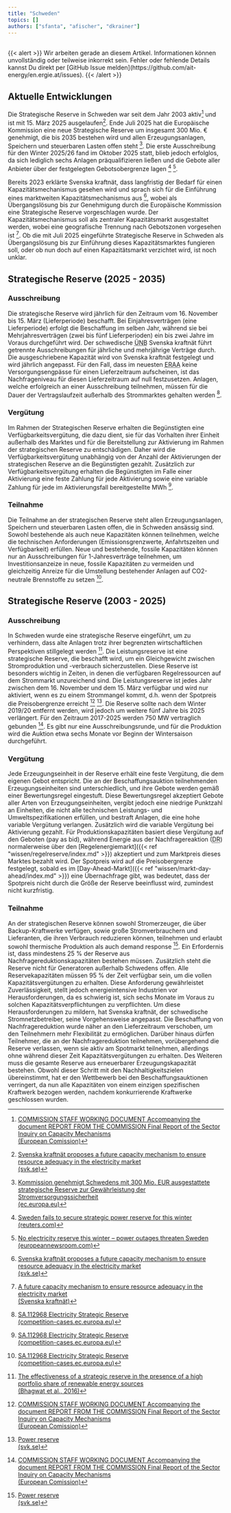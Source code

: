 ```yaml
---
title: "Schweden"
topics: []
authors: ["sfanta", "afischer", "dkrainer"]
---
```


<br>
{{< alert >}}
Wir arbeiten gerade an diesem Artikel. Informationen können unvollständig oder teilweise inkorrekt sein. Fehler oder fehlende Details kannst Du direkt per [GitHub Issue melden](https://github.com/ait-energy/en.ergie.at/issues).
{{< /alert >}}

## Aktuelle Entwicklungen

Die Strategische Reserve in Schweden war seit dem Jahr 2003 aktiv[^3] und ist mit 15.&nbsp;März 2025 ausgelaufen[^Svenska_CM].
Ende Juli 2025 hat die Europäische Kommission eine neue Strategische Reserve um insgesamt 300 Mio.&nbsp;€ genehmigt, die
bis 2035 bestehen wird und allen Erzeugungsanlagen, Speichern und steuerbaren Lasten offen steht [^EC_Pressemitteilung_2025].
Die erste Ausschreibung für den Winter 2025/26 fand im Oktober 2025 statt, blieb jedoch erfolglos, da sich lediglich sechs Anlagen präqualifizieren ließen und die Gebote aller Anbieter über der festgelegten Gebotsobergrenze lagen [^Reuters] [^Newsroom].

Bereits 2023 erklärte Svenska kraftnät, dass langfristig der Bedarf für einen Kapazitätsmechanismus gesehen wird und sprach
sich für die Einführung eines marktweiten Kapazitätsmechanismus aus [^Svenska_CM], wobei als Übergangslösung bis zur Genehmigung
durch die Europäische Kommission eine Strategische Reserve vorgeschlagen wurde.
Der Kapazitätsmechanismus soll als zentraler Kapazitätsmarkt ausgestaltet werden, wobei eine geografische Trennung nach Gebotszonen vorgesehen ist [^Svenska_Studie].
Ob die mit Juli 2025 eingeführte Strategische Reserve in Schweden als Übergangslösung bis zur Einführung dieses Kapazitätsmarktes fungieren soll,
oder ob nun doch auf einen Kapazitätsmarkt verzichtet wird, ist noch unklar.

## Strategische Reserve (2025 - 2035)
### Ausschreibung

Die strategische Reserve wird jährlich für den Zeitraum vom 16. November bis 15. März (Lieferperiode) beschafft. Bei Einjahresverträgen (eine Lieferperiode) erfolgt die Beschaffung im selben Jahr, während sie bei Mehrjahresverträgen (zwei bis fünf Lieferperioden) ein bis zwei Jahre im Voraus durchgeführt wird. Der schwedische <abbr title="Übertragungsnetzbetreiber">ÜNB</abbr> Svenska kraftnät führt getrennte Ausschreibungen für jährliche und mehrjährige Verträge durch.
Die ausgeschriebene Kapazität wird von Svenska kraftnät festgelegt und wird jährlich angepasst. Für den Fall, dass im neuesten <abbr title="European Resource Adequacy Assessment">ERAA</abbr> keine Versorgungsengpässe für einen Lieferzeitraum aufscheinen, ist das Nachfrageniveau für diesen Lieferzeitraum auf null festzusetzen.  Anlagen, welche erfolgreich an einer Ausschreibung teilnehmen, müssen für die Dauer der Vertragslaufzeit außerhalb des Strommarktes gehalten werden [^SA.112968].


### Vergütung
Im Rahmen der Strategischen Reserve erhalten die Begünstigten eine Verfügbarkeitsvergütung, die dazu dient, sie für das Vorhalten ihrer Einheit außerhalb des Marktes und für die Bereitstellung zur Aktivierung im Rahmen der strategischen Reserve zu entschädigen.
Daher wird die Verfügbarkeitsvergütung unabhängig von der Anzahl der Aktivierungen der strategischen Reserve an die Begünstigten gezahlt.
Zusätzlich zur Verfügbarkeitsvergütung erhalten die Begünstigten im Falle einer Aktivierung eine feste Zahlung für jede Aktivierung sowie eine variable Zahlung für jede im Aktivierungsfall bereitgestellte MWh [^SA.112968].

### Teilnahme
Die Teilnahme an der strategischen Reserve steht allen Erzeugungsanlagen, Speichern und steuerbaren Lasten offen, die in Schweden ansässig sind. Sowohl bestehende als auch neue Kapazitäten können teilnehmen, welche die technischen Anforderungen (Emissionsgrenzwerte, Anfahrtszeiten und Verfügbarkeit) erfüllen. Neue und bestehende, fossile Kapazitäten können nur an Ausschreibungen für 1-Jahresverträge teilnehmen, um Investitionsanzeize in neue, fossile Kapazitäten zu vermeiden und gleichzeitig Anreize für die Umstellung bestehender Anlagen auf CO2-neutrale Brennstoffe zu setzen [^SA.112968]. 

## Strategische Reserve (2003 - 2025)

### Ausschreibung

In Schweden wurde eine strategische Reserve eingeführt, um zu verhindern, dass alte Anlagen trotz ihrer begrenzten wirtschaftlichen Perspektiven stillgelegt werden [^1]. Die Leistungsreserve ist eine strategische Reserve, die beschafft wird, um ein Gleichgewicht zwischen Stromproduktion und -verbrauch sicherzustellen. Diese Reserve ist besonders wichtig in Zeiten, in denen die verfügbaren Regelressourcen auf dem Strommarkt unzureichend sind. Die Leistungsreserve ist jedes Jahr zwischen dem 16. November und dem 15. März verfügbar und wird nur aktiviert, wenn es zu einem Strommangel kommt, d.h. wenn der Spotpreis die Preisobergrenze erreicht [^3] [^4]. Die Reserve sollte nach dem Winter 2019/20 entfernt werden, wird jedoch um weitere fünf Jahre bis 2025 verlängert. Für den Zeitraum 2017-2025 werden 750&nbsp;MW vertraglich gebunden [^3]. Es gibt nur eine Ausschreibungsrunde, und für die Produktion wird die Auktion etwa sechs Monate vor Beginn der Wintersaison durchgeführt.

### Vergütung

Jede Erzeugungseinheit in der Reserve erhält eine feste Vergütung, die dem eigenen Gebot entspricht. Die an der Beschaffungsauktion teilnehmenden Erzeugungseinheiten sind unterschiedlich, und ihre Gebote werden gemäß einer Bewertungsregel eingestuft. Diese Bewertungsregel akzeptiert Gebote aller Arten von Erzeugungseinheiten, vergibt jedoch eine niedrige Punktzahl an Einheiten, die nicht alle technischen Leistungs- und Umweltspezifikationen erfüllen, und bestraft Anlagen, die eine hohe variable Vergütung verlangen. Zusätzlich wird die variable Vergütung bei Aktivierung gezahlt. Für Produktionskapazitäten basiert diese Vergütung auf den Geboten (pay as bid), während Energie aus der Nachfragereaktion (<abbr title="Demand Response">DR</abbr>) normalerweise über den [Regelenergiemarkt]({{< ref "wissen/regelreserve/index.md" >}}) akzeptiert und zum Marktpreis dieses Marktes bezahlt wird. Der Spotpreis wird auf die Preisobergrenze festgelegt, sobald es im [Day-Ahead-Markt]({{< ref "wissen/markt-day-ahead/index.md" >}}) eine Übernachfrage gibt, was bedeutet, dass der Spotpreis nicht durch die Größe der Reserve beeinflusst wird, zumindest nicht kurzfristig.

### Teilnahme

An der strategischen Reserve können sowohl Stromerzeuger, die über Backup-Kraftwerke verfügen, sowie große Stromverbrauchern und Lieferanten, die ihren Verbrauch reduzieren können, teilnehmen und erlaubt sowohl thermische Produktion als auch demand response [^4]. Ein Erfordernis ist, dass mindestens 25&nbsp;% der Reserve aus Nachfragereduktionskapazitäten bestehen müssen. Zusätzlich steht die Reserve nicht für Generatoren außerhalb Schwedens offen. Alle Reservekapazitäten müssen 95&nbsp;% der Zeit verfügbar sein, um die vollen Kapazitätsvergütungen zu erhalten. Diese Anforderung gewährleistet Zuverlässigkeit, stellt jedoch energieintensive Industrien vor Herausforderungen, da es schwierig ist, sich sechs Monate im Voraus zu solchen Kapazitätsverpflichtungen zu verpflichten. Um diese Herausforderungen zu mildern, hat Svenska kraftnät, der schwedische Stromnetzbetreiber, seine Vorgehensweise angepasst. Die Beschaffung von Nachfragereduktion wurde näher an den Lieferzeitraum verschoben, um den Teilnehmern mehr Flexibilität zu ermöglichen. Darüber hinaus dürfen Teilnehmer, die an der Nachfragereduktion teilnehmen, vorübergehend die Reserve verlassen, wenn sie aktiv am Spotmarkt teilnehmen, allerdings ohne während dieser Zeit Kapazitätsvergütungen zu erhalten. Des Weiteren muss die gesamte Reserve aus erneuerbarer Erzeugungskapazität bestehen. Obwohl dieser Schritt mit den Nachhaltigkeitszielen übereinstimmt, hat er den Wettbewerb bei den Beschaffungsauktionen verringert, da nun alle Kapazitäten von einem einzigen spezifischen Kraftwerk bezogen werden, nachdem konkurrierende Kraftwerke geschlossen wurden.

<!-- Fußnoten -->

[^1]: [The effectiveness of a strategic reserve in the presence of a high portfolio share of renewable energy sources<br>(Bhagwat et al., 2016)](https://www.sciencedirect.com/science/article/pii/S0957178716300169)

<!-- [^2]: “GreenVolt Nordic.” Accessed: Apr. 17, 2024. [Online]. Available: https://www.greenvolt.se/post/power-reserve-in-sweden-a-deep-dive -->

[^3]: [COMMISSION STAFF WORKING DOCUMENT Accompanying the document REPORT FROM THE COMMISSION Final Report of the Sector Inquiry on Capacity Mechanisms<br>(European Comission)](https://eur-lex.europa.eu/legal-content/EN/TXT/PDF/?uri=CELEX:52016SC0385&from=EN)

[^4]: [Power reserve<br>(svk.se)](https://web.archive.org/web/20230509155815/https://www.svk.se/en/national-grid/operations-and-electricity-markets/power-reserve/)
<!--https://www.svk.se/en/national-grid/operations-and-electricity-markets/power-reserve/-->

[^Svenska_CM]: [Svenska kraftnät proposes a future capacity mechanism to ensure resource adequacy in the electricity market<br>(svk.se)](https://www.svk.se/en/about-us/news/news/svenska-kraftnat-proposes-a-future-capacity-mechanism-to-ensure-resource-adequacy-in-the-electricity-market/)

[^Svenska_Studie]:[A future capacity mechanism to ensure resource adequacy in the electricity market<br>(Svenska kraftnät)](https://www.svk.se/49d7cf/siteassets/om-oss/rapporter/2023/a-future-capacity-mechanism-to-ensure-resource-adequacy-in-the-electricity-market.pdf)

[^EC_Pressemitteilung_2025]: [Kommission genehmigt Schwedens mit 300 Mio. EUR ausgestattete strategische Reserve zur Gewährleistung der Stromversorgungssicherheit<br>(ec.europa.eu)](https://ec.europa.eu/commission/presscorner/detail/de/ip_25_1870)

[^SA.112968]: [SA.112968 Electricity Strategic Reserve<br>(competition-cases.ec.europa.eu)](https://competition-cases.ec.europa.eu/cases/SA.112968)

[^Reuters]: [Sweden fails to secure strategic power reserve for this winter<br>(reuters.com)](https://www.reuters.com/sustainability/boards-policy-regulation/sweden-fails-secure-strategic-power-reserve-this-winter-2025-10-07/)

[^Newsroom]: [No electricity reserve this winter – power outages threaten Sweden<br>(europeannewsroom.com)](https://europeannewsroom.com/no-electricity-reserve-this-winter-power-outages-threaten-sweden/)